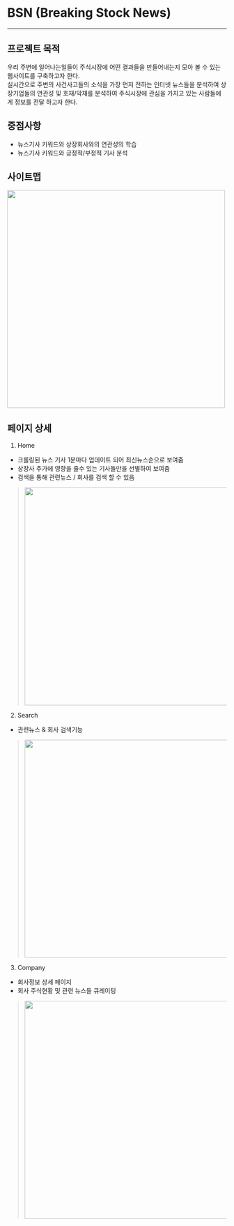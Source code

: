# BSN (Breaking Stock News)
---
## 프로젝트 목적
우리 주변에 일어나는일들이 주식시장에 어떤 결과들을 만들어내는지 모아 볼 수 있는 웹사이트를 구축하고자 한다.  
실시간으로  주변의 사건사고들의 소식을 가장 먼저 전하는 인터넷 뉴스들을 분석하여 상장기업들의 연관성 및 호재/악재를 분석하여 주식시장에 관심을 가지고 있는 사람들에게 정보를 전달 하고자 한다.   

## 중점사항
- 뉴스기사 키워드와 상장회사와의 연관성의 학습
- 뉴스기사 키워드와 긍정적/부정적 기사 분석

## 사이트맵
<img width="500" src="https://github.com/taes-k/stock_analysis/blob/master/project/sitemap.png">
 
## 페이지 상세
1. Home
- 크롤링된 뉴스 기사 1분마다 업데이트 되어 최신뉴스순으로 보여줌
- 상장사 주가에 영향을 줄수 있는 기사들만을 선별하여 보여줌 
- 검색을 통해 관련뉴스 / 회사를 검색 할 수 있음
> <img width="500" src="https://github.com/taes-k/stock_analysis/blob/master/project/home.png">
  
2. Search
- 관련뉴스 & 회사 검색기능
> <img width="500" src="https://github.com/taes-k/stock_analysis/blob/master/project/search.png">    

3. Company
- 회사정보 상세 페이지  
- 회사 주식현황 및 관련 뉴스들 큐레이팅
> <img width="500" src="https://github.com/taes-k/stock_analysis/blob/master/project/company.png">   
